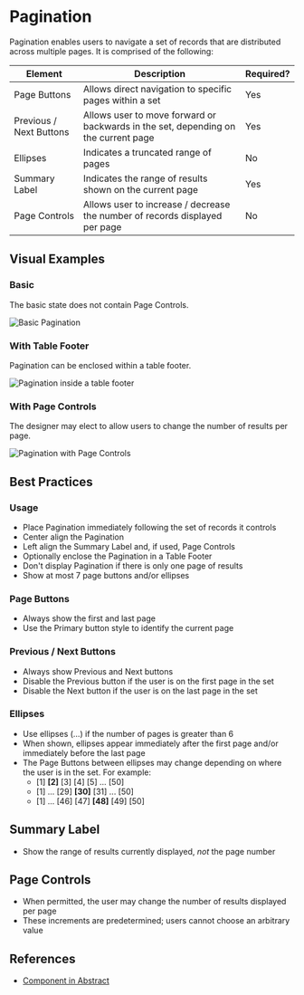 # Pagination

Pagination enables users to navigate a set of records that are distributed across multiple pages. It is comprised of the following: 

| Element | Description | Required? | 
| --- | --- | --- | 
| Page Buttons | Allows direct navigation to specific pages within a set | Yes | 
| Previous / Next Buttons | Allows user to move forward or backwards in the set, depending on the current page | Yes |
| Ellipses | Indicates a truncated range of pages | No | 
| Summary Label | Indicates the range of results shown on the current page | Yes | 
| Page Controls | Allows user to increase / decrease the number of records displayed per page | No | 

## Visual Examples

### Basic

The basic state does not contain Page Controls. 

![Basic Pagination](https://drive.google.com/uc?id=1VFRLGqWlcxBb19Fb7ZCoIFIS6ijj3beo)

### With Table Footer

Pagination can be enclosed within a table footer. 

![Pagination inside a table footer](https://drive.google.com/uc?id=1wq5Hk9jNUNYYI5fsIteoaCaVdM7Xf7wl)

### With Page Controls

The designer may elect to allow users to change the number of results per page. 

![Pagination with Page Controls](https://drive.google.com/uc?id=1IJr95MN_ga6OVFJKQjz8MgTJ911R8_56)

## Best Practices

### Usage

- Place Pagination immediately following the set of records it controls
- Center align the Pagination
- Left align the Summary Label and, if used, Page Controls
- Optionally enclose the Pagination in a Table Footer
- Don't display Pagination if there is only one page of results
- Show at most 7 page buttons and/or ellipses

### Page Buttons

- Always show the first and last page 
- Use the Primary button style to identify the current page

### Previous / Next Buttons

- Always show Previous and Next buttons
- Disable the Previous button if the user is on the first page in the set
- Disable the Next button if the user is on the last page in the set

### Ellipses

- Use ellipses (&hellip;) if the number of pages is greater than 6
- When shown, ellipses appear immediately after the first page and/or immediately before the last page
- The Page Buttons between ellipses may change depending on where the user is in the set. For example:
  - [1] **[2]** [3] [4] [5] ... [50]
  - [1] ... [29] **[30]** [31] ... [50]
  - [1] ... [46] [47] **[48]** [49] [50]

## Summary Label

- Show the range of results currently displayed, _not_ the page number

## Page Controls

- When permitted, the user may change the number of results displayed per page
- These increments are predetermined; users cannot choose an arbitrary value

## References

- [Component in Abstract](https://share.goabstract.com/072b45e8-05b8-48f2-bcb9-36c56e9efd7f)

